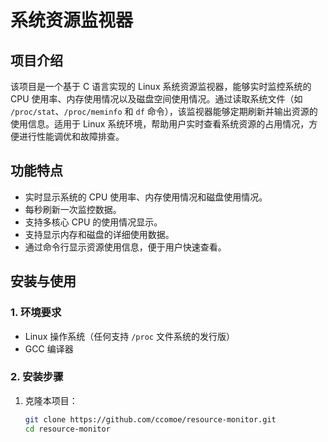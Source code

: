# 系统资源监视器

## 项目介绍

该项目是一个基于 C 语言实现的 Linux 系统资源监视器，能够实时监控系统的 CPU 使用率、内存使用情况以及磁盘空间使用情况。通过读取系统文件（如 `/proc/stat`、`/proc/meminfo` 和 `df` 命令），该监视器能够定期刷新并输出资源的使用信息。适用于 Linux 系统环境，帮助用户实时查看系统资源的占用情况，方便进行性能调优和故障排查。

## 功能特点

- 实时显示系统的 CPU 使用率、内存使用情况和磁盘使用情况。
- 每秒刷新一次监控数据。
- 支持多核心 CPU 的使用情况显示。
- 支持显示内存和磁盘的详细使用数据。
- 通过命令行显示资源使用信息，便于用户快速查看。

## 安装与使用

### 1. 环境要求

- Linux 操作系统（任何支持 `/proc` 文件系统的发行版）
- GCC 编译器

### 2. 安装步骤

1. 克隆本项目：

   ```bash
   git clone https://github.com/ccomoe/resource-monitor.git
   cd resource-monitor
